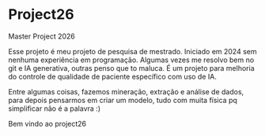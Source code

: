 # Project26
Master Project 2026

Esse projeto é meu projeto de pesquisa de mestrado. Iniciado em 2024 sem nenhuma experiência em programação. Algumas vezes me resolvo bem no git e IA generativa, outras penso que to maluca. É um projeto para melhoria do controle de qualidade de paciente específico com uso de IA.

Entre algumas coisas, fazemos mineração, extração e análise de dados, para depois pensarmos em criar um modelo, tudo com muita física pq simplificar não é a palavra :)

Bem vindo ao project26
